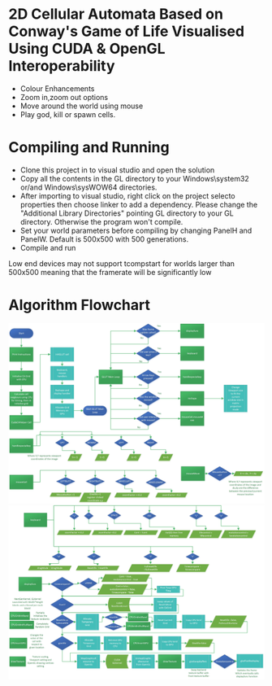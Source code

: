 # 2D Cellular Automata Based on Conway's Game of Life Visualised Using CUDA & OpenGL Interoperability
- Colour Enhancements
- Zoom in,zoom out options
- Move around the world using mouse
- Play god, kill or spawn cells.
# Compiling and Running
- Clone this project in to visual studio and open the solution
- Copy all the contents in the GL directory to your Windows\system32 or/and Windows\sysWOW64 directories.
- After importing to visual studio, right click on the project selecto properties then choose linker to add a dependency. Please change the "Additional Library Directories" pointing GL directory to your GL directory. Otherwise the program won't compile. 
- Set your world parameters before compiling by changing PanelH and PanelW. Default is 500x500 with 500 generations.
- Compile and run 

Low end devices may not support tcompstart for worlds larger than 500x500 meaning that the framerate will be significantly low
# Algorithm Flowchart
![Algorithm Flowchart](https://github.com/karusb/2DCA-CUDA/raw/master/2DCAFlow1.jpg)
![Algorithm Flowchart2](https://github.com/karusb/2DCA-CUDA/raw/master/2DCAFlow.jpg)
